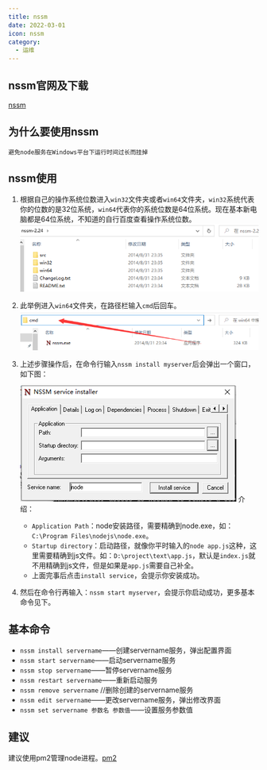 ```yaml
---
title: nssm
date: 2022-03-01
icon: nssm
category:
  - 运维
---
```


## nssm官网及下载

[nssm](https://nssm.cc/download)

## 为什么要使用nssm

    避免node服务在Windows平台下运行时间过长而挂掉

## nssm使用

1. 根据自己的操作系统位数进入`win32`文件夹或者`win64`文件夹，`win32`系统代表你的位数的是32位系统，`win64`代表你的系统位数是64位系统。现在基本新电脑都是64位系统，不知道的自行百度查看操作系统位数。
   ![](./img/nssm-choose.png)
2. 此举例进入`win64`文件夹，在路径栏输入`cmd`后回车。
   ![](./img/nssm-input-cmd.png)
3. 上述步骤操作后，在命令行输入`nssm install myserver`后会弹出一个窗口，如下图：
   
   ![](./img/nssm-window.png)
   介绍：
      - `Application Path`：node安装路径，需要精确到node.exe，如：`C:\Program Files\nodejs\node.exe`。
      - `Startup directory`：启动路径，就像你平时输入的`node app.js`这种，这里需要精确到js文件。如：`D:\project\text\app.js`，默认是`index.js`就不用精确到js文件，但是如果是`app.js`需要自己补全。
      - 上面完事后点击`install service`，会提示你安装成功。
4. 然后在命令行再输入：`nssm start myserver`，会提示你启动成功，更多基本命令见下。

## 基本命令
- `nssm install servername`——创建servername服务，弹出配置界面
- `nssm start servername`——启动servername服务
- `nssm stop servername`——暂停servername服务
- `nssm restart servername`——重新启动服务
- `nssm remove servername` //删除创建的servername服务
- `nssm edit servername`——更改servername服务，弹出修改界面
- `nssm set servername 参数名 参数值`——设置服务参数值


## 建议

建议使用pm2管理node进程。[pm2](pm2.md)

